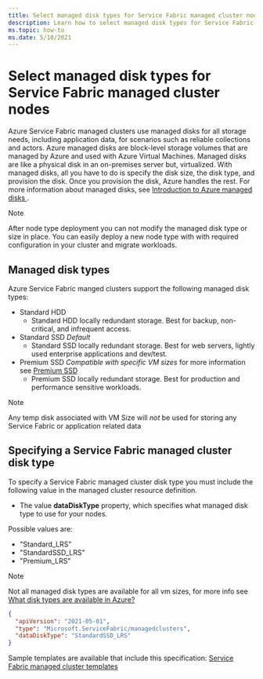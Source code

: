 ```yaml
---
title: Select managed disk types for Service Fabric managed cluster nodes
description: Learn how to select managed disk types for Service Fabric managed cluster nodes and configure in an ARM template.
ms.topic: how-to
ms.date: 5/10/2021
---
```


# Select managed disk types for Service Fabric managed cluster nodes

Azure Service Fabric managed clusters use managed disks for all storage needs, including application data, for scenarios such as reliable collections and actors. Azure managed disks are block-level storage volumes that are managed by Azure and used with Azure Virtual Machines. Managed disks are like a physical disk in an on-premises server but, virtualized. With managed disks, all you have to do is specify the disk size, the disk type, and provision the disk. Once you provision the disk, Azure handles the rest. For more information about managed disks, see [Introduction to Azure managed disks
](../virtual-machines/managed-disks-overview.md).

>[!NOTE] 
> After node type deployment you can not modify the managed disk type or size in place. You can easily deploy a new node type with with required configuration in your cluster and migrate workloads. 

## Managed disk types

Azure Service Fabric manged clusters support the following managed disk types:
* Standard HDD
    * Standard HDD locally redundant storage. Best for backup, non-critical, and infrequent access. 
* Standard SSD *Default*
    * Standard SSD locally redundant storage. Best for web servers, lightly used enterprise applications and dev/test.
* Premium SSD *Compatible with specific VM sizes* for more information see [Premium SSD](../virtual-machines/disks-types.md#premium-ssds)
    * Premium SSD locally redundant storage. Best for production and performance sensitive workloads.

>[!NOTE]
> Any temp disk associated with VM Size will *not* be used for storing any Service Fabric or application related data

## Specifying a Service Fabric managed cluster disk type

To specify a Service Fabric managed cluster disk type you must include the following value in the managed cluster resource definition.  

* The value **dataDiskType** property, which specifies what managed disk type to use for your nodes.

Possible values are:
* "Standard_LRS"
* "StandardSSD_LRS"
* "Premium_LRS"

>[!NOTE]
> Not all managed disk types are available for all vm sizes, for more info see [What disk types are available in Azure?](../virtual-machines/disks-types.md)

```json
{
  "apiVersion": "2021-05-01",
  "type": "Microsoft.ServiceFabric/managedclusters",
  "dataDiskType": "StandardSSD_LRS"
}
```

Sample templates are available that include this specification: [Service Fabric managed cluster templates](https://github.com/Azure-Samples/service-fabric-cluster-templates)

